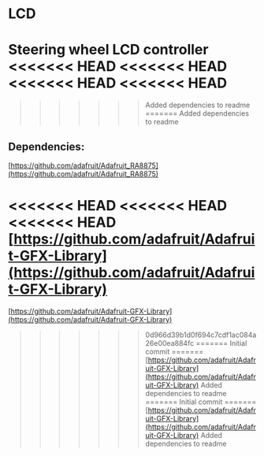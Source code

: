 # LCD
Steering wheel LCD controller
<<<<<<< HEAD
<<<<<<< HEAD
<<<<<<< HEAD
<<<<<<< HEAD
=======
>>>>>>> Added dependencies to readme
=======
>>>>>>> Added dependencies to readme

## Dependencies:
[https://github.com/adafruit/Adafruit_RA8875](https://github.com/adafruit/Adafruit_RA8875)

<<<<<<< HEAD
<<<<<<< HEAD
<<<<<<< HEAD
[https://github.com/adafruit/Adafruit-GFX-Library](https://github.com/adafruit/Adafruit-GFX-Library)
=======
[https://github.com/adafruit/Adafruit-GFX-Library](https://github.com/adafruit/Adafruit-GFX-Library)

>>>>>>> 0d966d39b1d0f694c7cdf1ac084a26e00ea884fc
=======
>>>>>>> Initial commit
=======
[https://github.com/adafruit/Adafruit-GFX-Library](https://github.com/adafruit/Adafruit-GFX-Library)
>>>>>>> Added dependencies to readme
=======
>>>>>>> Initial commit
=======
[https://github.com/adafruit/Adafruit-GFX-Library](https://github.com/adafruit/Adafruit-GFX-Library)
>>>>>>> Added dependencies to readme
